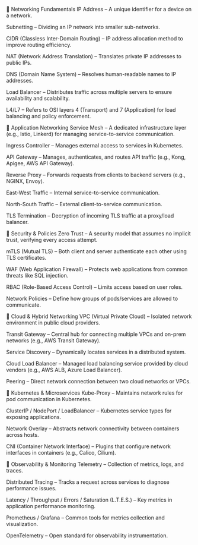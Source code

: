🔹 Networking Fundamentals
IP Address – A unique identifier for a device on a network.

Subnetting – Dividing an IP network into smaller sub-networks.

CIDR (Classless Inter-Domain Routing) – IP address allocation method to improve routing efficiency.

NAT (Network Address Translation) – Translates private IP addresses to public IPs.

DNS (Domain Name System) – Resolves human-readable names to IP addresses.

Load Balancer – Distributes traffic across multiple servers to ensure availability and scalability.

L4/L7 – Refers to OSI layers 4 (Transport) and 7 (Application) for load balancing and policy enforcement.

🔹 Application Networking
Service Mesh – A dedicated infrastructure layer (e.g., Istio, Linkerd) for managing service-to-service communication.

Ingress Controller – Manages external access to services in Kubernetes.

API Gateway – Manages, authenticates, and routes API traffic (e.g., Kong, Apigee, AWS API Gateway).

Reverse Proxy – Forwards requests from clients to backend servers (e.g., NGINX, Envoy).

East-West Traffic – Internal service-to-service communication.

North-South Traffic – External client-to-service communication.

TLS Termination – Decryption of incoming TLS traffic at a proxy/load balancer.

🔹 Security & Policies
Zero Trust – A security model that assumes no implicit trust, verifying every access attempt.

mTLS (Mutual TLS) – Both client and server authenticate each other using TLS certificates.

WAF (Web Application Firewall) – Protects web applications from common threats like SQL injection.

RBAC (Role-Based Access Control) – Limits access based on user roles.

Network Policies – Define how groups of pods/services are allowed to communicate.

🔹 Cloud & Hybrid Networking
VPC (Virtual Private Cloud) – Isolated network environment in public cloud providers.

Transit Gateway – Central hub for connecting multiple VPCs and on-prem networks (e.g., AWS Transit Gateway).

Service Discovery – Dynamically locates services in a distributed system.

Cloud Load Balancer – Managed load balancing service provided by cloud vendors (e.g., AWS ALB, Azure Load Balancer).

Peering – Direct network connection between two cloud networks or VPCs.

🔹 Kubernetes & Microservices
Kube-Proxy – Maintains network rules for pod communication in Kubernetes.

ClusterIP / NodePort / LoadBalancer – Kubernetes service types for exposing applications.

Network Overlay – Abstracts network connectivity between containers across hosts.

CNI (Container Network Interface) – Plugins that configure network interfaces in containers (e.g., Calico, Cilium).

🔹 Observability & Monitoring
Telemetry – Collection of metrics, logs, and traces.

Distributed Tracing – Tracks a request across services to diagnose performance issues.

Latency / Throughput / Errors / Saturation (L.T.E.S.) – Key metrics in application performance monitoring.

Prometheus / Grafana – Common tools for metrics collection and visualization.

OpenTelemetry – Open standard for observability instrumentation.

